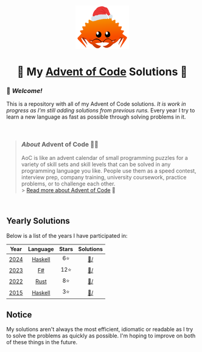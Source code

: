 <div align=center>
    <img src="christmas_ferris.png" alt="logo" width="140px"/>
    <h1>🎄 My <a href="https://adventofcode.com/">Advent of Code</a> Solutions 🎅</h1>
</div>

### 👋 *Welcome!*

This is a repository with all of my Advent of Code solutions.
*It is work in progress as I'm still adding solutions from previous runs.*
Every year I try to learn a new language as fast as possible through solving problems in it.

<br>

> ### *About* Advent of Code 🎁🎄
>
> AoC is like an advent calendar of small programming puzzles for a variety of skill sets and skill levels that can be solved in any programming language you like.
> People use them as a speed contest, interview prep, company training, university coursework, practice problems, or to challenge each other. \
> \> [Read more about Advent of Code](https://adventofcode.com/about) 🌟

<br>

## Yearly Solutions

Below is a list of the years I have participated in:

|                 Year                  |              Language               | Stars |                               Solutions                                |
| :-----------------------------------: | :---------------------------------: | :---: | :--------------------------------------------------------------------: |
| [2024](https://adventofcode.com/2024) | [Haskell](https://www.haskell.org/) |  6⭐   | [📁/](https://github.com/WilliamRagstad/Advent-of-Code/tree/main/2024/) |
| [2023](https://adventofcode.com/2023) |      [F#](https://fsharp.org/)      |  12⭐  | [📁/](https://github.com/WilliamRagstad/Advent-of-Code/tree/main/2023/) |
| [2022](https://adventofcode.com/2022) | [Rust](https://www.rust-lang.org/)  |  8⭐   | [📁/](https://github.com/WilliamRagstad/Advent-of-Code/tree/main/2022)  |
| [2015](https://adventofcode.com/2015) | [Haskell](https://www.haskell.org/) |  3⭐   | [📁/](https://github.com/WilliamRagstad/Advent-of-Code/tree/main/2015)  |

## Notice

My solutions aren't always the most efficient, idiomatic or readable as I try to solve the problems as quickly as possible.
I'm hoping to improve on both of these things in the future.
